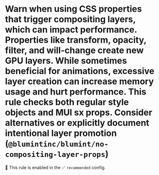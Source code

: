 # Warn when using CSS properties that trigger compositing layers, which can impact performance. Properties like transform, opacity, filter, and will-change create new GPU layers. While sometimes beneficial for animations, excessive layer creation can increase memory usage and hurt performance. This rule checks both regular style objects and MUI sx props. Consider alternatives or explicitly document intentional layer promotion (`@blumintinc/blumint/no-compositing-layer-props`)

💼 This rule is enabled in the ✅ `recommended` config.

<!-- end auto-generated rule header -->
